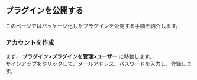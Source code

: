 ## プラグインを公開する

このページではパッケージ化したプラグインを公開する手順を紹介します。

### アカウントを作成

まず、 __プラグイン>プラグインを管理>ユーザー__ に移動します。  
サインアップをクリックして、メールアドレス、パスワードを入力し、登録します。  

### 